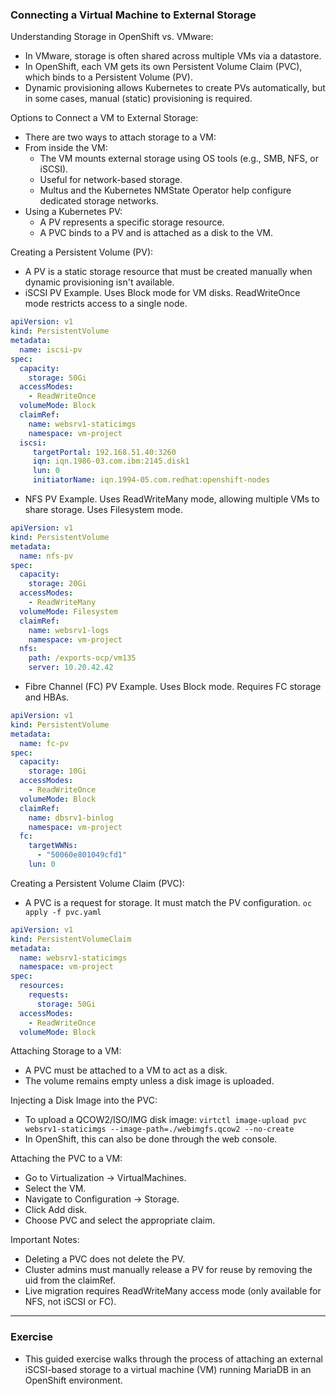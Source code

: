 ### Connecting a Virtual Machine to External Storage

Understanding Storage in OpenShift vs. VMware:
- In VMware, storage is often shared across multiple VMs via a datastore.
- In OpenShift, each VM gets its own Persistent Volume Claim (PVC), which binds to a Persistent Volume (PV).
- Dynamic provisioning allows Kubernetes to create PVs automatically, but in some cases, manual (static) provisioning is required.

Options to Connect a VM to External Storage:
- There are two ways to attach storage to a VM:
- From inside the VM:
  - The VM mounts external storage using OS tools (e.g., SMB, NFS, or iSCSI).
  - Useful for network-based storage.
  - Multus and the Kubernetes NMState Operator help configure dedicated storage networks.
- Using a Kubernetes PV:
  - A PV represents a specific storage resource.
  - A PVC binds to a PV and is attached as a disk to the VM.

Creating a Persistent Volume (PV):
- A PV is a static storage resource that must be created manually when dynamic provisioning isn't available.
- iSCSI PV Example. Uses Block mode for VM disks. ReadWriteOnce mode restricts access to a single node.
```yaml
apiVersion: v1
kind: PersistentVolume
metadata:
  name: iscsi-pv
spec:
  capacity:
    storage: 50Gi
  accessModes:
    - ReadWriteOnce
  volumeMode: Block
  claimRef:
    name: websrv1-staticimgs
    namespace: vm-project
  iscsi:
     targetPortal: 192.168.51.40:3260
     iqn: iqn.1986-03.com.ibm:2145.disk1
     lun: 0
     initiatorName: iqn.1994-05.com.redhat:openshift-nodes
```
- NFS PV Example. Uses ReadWriteMany mode, allowing multiple VMs to share storage. Uses Filesystem mode.
```yaml
apiVersion: v1
kind: PersistentVolume
metadata:
  name: nfs-pv
spec:
  capacity:
    storage: 20Gi
  accessModes:
    - ReadWriteMany
  volumeMode: Filesystem
  claimRef:
    name: websrv1-logs
    namespace: vm-project
  nfs:
    path: /exports-ocp/vm135
    server: 10.20.42.42
```
- Fibre Channel (FC) PV Example. Uses Block mode. Requires FC storage and HBAs.
```yaml
apiVersion: v1
kind: PersistentVolume
metadata:
  name: fc-pv
spec:
  capacity:
    storage: 10Gi
  accessModes:
    - ReadWriteOnce
  volumeMode: Block
  claimRef:
    name: dbsrv1-binlog
    namespace: vm-project
  fc:
    targetWWNs:
      - "50060e801049cfd1"
    lun: 0
```

Creating a Persistent Volume Claim (PVC):
- A PVC is a request for storage. It must match the PV configuration. `oc apply -f pvc.yaml`
```yaml
apiVersion: v1
kind: PersistentVolumeClaim
metadata:
  name: websrv1-staticimgs
  namespace: vm-project
spec:
  resources:
    requests:
      storage: 50Gi
  accessModes:
    - ReadWriteOnce
  volumeMode: Block
```

Attaching Storage to a VM:
- A PVC must be attached to a VM to act as a disk.
- The volume remains empty unless a disk image is uploaded.

Injecting a Disk Image into the PVC:
- To upload a QCOW2/ISO/IMG disk image: `virtctl image-upload pvc websrv1-staticimgs --image-path=./webimgfs.qcow2 --no-create`
- In OpenShift, this can also be done through the web console.

Attaching the PVC to a VM:
- Go to Virtualization → VirtualMachines.
- Select the VM.
- Navigate to Configuration → Storage.
- Click Add disk.
- Choose PVC and select the appropriate claim.

Important Notes:
- Deleting a PVC does not delete the PV.
- Cluster admins must manually release a PV for reuse by removing the uid from the claimRef.
- Live migration requires ReadWriteMany access mode (only available for NFS, not iSCSI or FC).

---

### Exercise

- This guided exercise walks through the process of attaching an external iSCSI-based storage to a virtual machine (VM) running MariaDB in an OpenShift environment.

